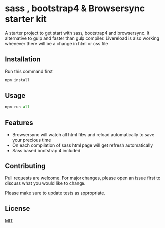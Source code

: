# sass , bootstrap4 & Browsersync starter kit

A starter project to get start with sass, bootstrap4 and browsersync. It alternative to gulp and faster than gulp compiler.
Livereload is also working whenever there will be a change in html or css file


## Installation

Run this command first

```bash
npm install
```

## Usage

```python
npm run all
```
## Features

- Browsersync will watch all html files and reload automatically to save your precious time
- On each compilation of sass html page will get refresh automatically
- Sass based bootstrap 4 included

## Contributing
Pull requests are welcome. For major changes, please open an issue first to discuss what you would like to change.

Please make sure to update tests as appropriate.

## License
[MIT](https://choosealicense.com/licenses/mit/)
